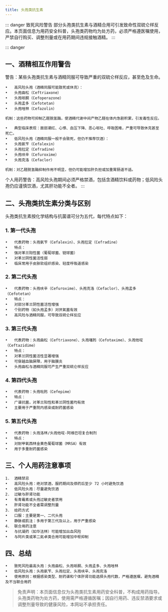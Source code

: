 ```yaml
---
title: 头孢类抗生素
---
```


::: danger 致死风险警告
部分头孢类抗生素与酒精合用可引发致命性双硫仑样反应。本页面信息为用药安全科普，头孢类药物均为处方药，必须严格遵医嘱使用，严禁自行购买、调整剂量或在用药期间违规接触酒精。
:::

::: danger 
## 一、酒精相互作用警告
警告：某些头孢类抗生素与酒精同服可导致严重的双硫仑样反应，甚至危及生命。

	•	高风险头孢（酒精同服可能致死或休克）：
	•	头孢曲松（Ceftriaxone）
	•	头孢哌酮（Cefoperazone）
	•	头孢孟多（Cefotetan）
	•	头孢唑林（Cefazolin）

	机制：这些药物可抑制乙醛脱氢酶，使酒精代谢中间产物乙醛在体内急剧积累，引发毒性反应。

	•	典型临床表现：面部潮红、心悸、血压下降、恶心呕吐、呼吸困难，严重可导致休克甚至死亡。
	•	低风险头孢（酒精同服一般不会致死，但仍不推荐饮酒）：
	•	头孢氨苄（Cefalexin）
	•	头孢拉定（Cefradine）
	•	头孢呋辛（Cefuroxime）
	•	头孢克洛（Cefaclor）
    
	机制：对乙醛脱氢酶抑制作用不明显，但仍可能增加肝负担或加重胃肠道不适。

个人用药警告：高风险头孢期间必须严格禁酒，包括含酒精饮料或药物；低风险头孢仍应谨慎饮酒，尤其肝功能不全者。
::: 

## 二、头孢类抗生素分类与区别
头孢类抗生素按化学结构与抗菌谱可分为五代，每代特点如下：

### 1. 第一代头孢
	•	代表药物：头孢氨苄（Cefalexin）、头孢拉定（Cefradine）
	•	特点：
	•	强对革兰阳性菌（葡萄球菌、链球菌）
	•	对革兰阴性菌活性弱
	•	临床常用于皮肤软组织感染、轻度呼吸道感染

### 2. 第二代头孢
	•	代表药物：头孢呋辛（Cefuroxime）、头孢克洛（Cefaclor）、头孢孟多（Cefotetan）
	•	特点：
	•	对部分革兰阴性菌活性增强
	•	个别药物（如头孢孟多）对厌氧菌有效
	•	高风险与酒精同服，可导致双硫仑样反应

### 3. 第三代头孢
	•	代表药物：头孢曲松（Ceftriaxone）、头孢噻肟（Cefotaxime）、头孢他啶（Ceftazidime）
	•	特点：
	•	对革兰阴性菌活性显著增强
	•	可穿越血脑屏障，用于脑膜炎
	•	头孢曲松与酒精同服可产生严重双硫仑样反应

### 4. 第四代头孢
	•	代表药物：头孢吡肟（Cefepime）
	•	特点：
	•	广谱抗菌，对革兰阳性和革兰阴性菌均有效
	•	主要用于严重院内感染或耐药菌感染

### 5. 第五代头孢
	•	代表药物：头孢洛林/头孢他啶-阿维巴坦复合制剂
	•	特点：
	•	对耐甲氧西林金黄色葡萄球菌（MRSA）有效
	•	用于多重耐药菌感染

## 三、个人用药注意事项
	1.	酒精禁忌
	•	高风险头孢：绝对禁酒，服药期间及停药后至少 72 小时避免饮酒
	•	低风险头孢：尽量避免饮酒
	2.	过敏与肝肾功能
	•	有青霉素或头孢过敏史者禁用
	•	肝肾功能不全者需调整剂量
	3.	给药方式
	•	口服：主要是第一、二代头孢
	•	静脉或肌注：多用于第三代及以上，用于严重感染
	4.	联合用药注意
	•	与抗凝药（如华法林）可能增加出血风险
	•	与阿片类或苯二氮卓类合用可能增加中枢抑制

## 四、总结
	•	致死风险最高头孢：头孢曲松、头孢哌酮、头孢孟多、头孢唑林
	•	低风险头孢：头孢氨苄、头孢拉定、头孢呋辛、头孢克洛
	•	使用原则：根据感染类型、耐药谱和个体肝肾功能选择头孢代数，严格遵医嘱，避免酒精及不当联合用药


> 免责声明：本页面信息仅为头孢类抗生素用药安全科普，不构成用药指导。头孢类药物为处方药，使用需严格遵循医嘱；因自行用药、违反禁酒要求或调整剂量导致的健康风险，本网站不承担责任。
```